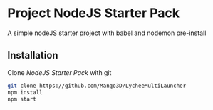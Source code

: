 # Project NodeJS Starter Pack

A simple nodeJS starter project with babel and nodemon pre-install
## Installation

Clone _NodeJS Starter Pack_ with git

```bash
git clone https://github.com/Mango3D/LycheeMultiLauncher
npm install
npm start
```
    